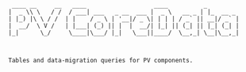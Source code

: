 
     ____ __     __   ____                   ____          _         
    |  _ \\ \   / /  / ___| ___   _ __  ___ |  _ \   __ _ | |_  __ _ 
    | |_) |\ \ / /  | |    / _ \ | '__|/ _ \| | | | / _` || __|/ _` |
    |  __/  \ V /   | |___| (_) || |  |  __/| |_| || (_| || |_| (_| |
    |_|      \_/     \____|\___/ |_|   \___||____/  \__,_| \__|\__,_|
                                                                  


    Tables and data-migration queries for PV components.
